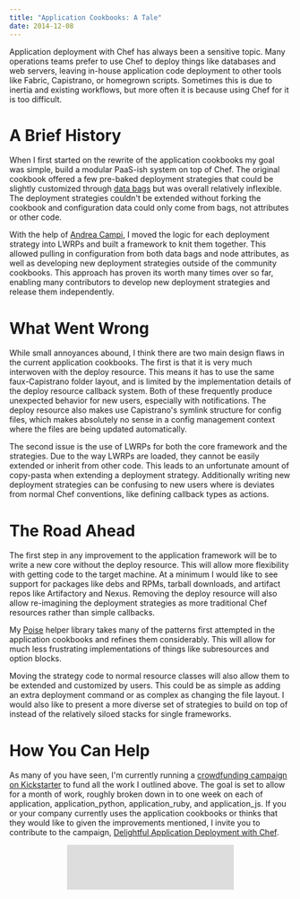 ```yaml
---
title: "Application Cookbooks: A Tale"
date: 2014-12-08
---
```


Application deployment with Chef has always been a sensitive topic. Many
operations teams prefer to use Chef to deploy things like databases and web
servers, leaving in-house application code deployment to other tools like
Fabric, Capistrano, or homegrown scripts. Sometimes this is due to inertia and
existing workflows, but more often it is because using Chef for it is too
difficult.

# A Brief History

When I first started on the rewrite of the application cookbooks my goal was
simple, build a modular PaaS-ish system on top of Chef. The original
cookbook offered a few pre-baked deployment strategies that could be slightly
customized through [data bags](/data-bags/) but was overall relatively
inflexible. The deployment strategies couldn't be extended without forking
the cookbook and configuration data could only come from bags, not attributes
or other code.

With the help of [Andrea Campi](https://github.com/andreacampi), I moved the
logic for each deployment strategy into LWRPs and built a framework to knit
them together. This allowed pulling in configuration from both data bags and
node attributes, as well as developing new deployment strategies outside of the
community cookbooks. This approach has proven its worth many times over so far,
enabling many contributors to develop new deployment strategies and release
them independently.

# What Went Wrong

While small annoyances abound, I think there are two main design flaws in the
current application cookbooks. The first is that it is very much interwoven
with the deploy resource. This means it has to use the same faux-Capistrano
folder layout, and is limited by the implementation details of the deploy
resource callback system. Both of these frequently produce unexpected behavior
for new users, especially with notifications. The deploy resource also makes use
Capistrano's symlink structure for config files, which makes absolutely no
sense in a config management context where the files are being updated
automatically.

The second issue is the use of LWRPs for both the core framework and the
strategies. Due to the way LWRPs are loaded, they cannot be easily extended
or inherit from other code. This leads to an unfortunate amount of copy-pasta
when extending a deployment strategy. Additionally writing new deployment
strategies can be confusing to new users where is deviates from normal Chef
conventions, like defining callback types as actions.

# The Road Ahead

The first step in any improvement to the application framework will be to
write a new core without the deploy resource. This will allow more
flexibility with getting code to the target machine. At a minimum I would
like to see support for packages like debs and RPMs, tarball downloads, and
artifact repos like Artifactory and Nexus. Removing the deploy resource will
also allow re-imagining the deployment strategies as more traditional Chef
resources rather than simple callbacks.

My [Poise](https://github.com/poise/poise) helper library takes many of the
patterns first attempted in the application cookbooks and refines them
considerably. This will allow for much less frustrating implementations of
things like subresources and option blocks.

Moving the strategy code to normal resource classes will also allow them to be
extended and customized by users. This could be as simple as adding an extra
deployment command or as complex as changing the file layout. I
would also like to present a more diverse set of strategies to build on top of
instead of the relatively siloed stacks for single frameworks.

# How You Can Help

As many of you have seen, I'm currently running a [crowdfunding campaign on
Kickstarter](https://www.kickstarter.com/projects/coderanger/delightful-application-deployment-with-chef/)
to fund all the work I outlined above. The goal is set to allow for a month of
work, roughly broken down in to one week on each of application,
application_python, application_ruby, and application_js. If you or your
company currently uses the application cookbooks or thinks that they would
like to given the improvements mentioned, I invite you to contribute to the
campaign, [Delightful Application Deployment with Chef](https://www.kickstarter.com/projects/coderanger/delightful-application-deployment-with-chef/).

<div style="margin: auto; width: 298px; height: 82px; overflow: hidden;">
  <iframe style="display: block; margin: -300px 0 0 -1px;" frameborder="0" height="380" scrolling="no" src="https://www.kickstarter.com/projects/coderanger/delightful-application-deployment-with-chef/widget/card.html?v=2" width="300"></iframe>
</div>
